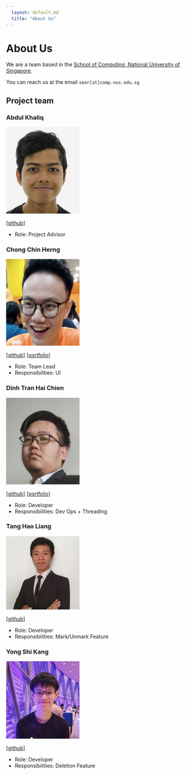 ```yaml
---
  layout: default.md
  title: "About Us"
---
```


# About Us

We are a team based in the [School of Computing, National University of Singapore](http://www.comp.nus.edu.sg).

You can reach us at the email `seer[at]comp.nus.edu.sg`

## Project team

### Abdul Khaliq

<img src="images/breezetall.png" width="200px">

[[github](https://github.com/breezetall)]

* Role: Project Advisor

### Chong Chin Herng

<img src="images/chin-herng.png" width="200px">

[[github](http://github.com/chin-herng)]
[[portfolio](team/johndoe.md)]

* Role: Team Lead
* Responsibilities: UI

### Dinh Tran Hai Chien

<img src="images/kaya3842.png" width="200px">

[[github](http://github.com/Kaya3842)]
[[portfolio](team/johndoe.md)]

* Role: Developer
* Responsibilities: Dev Ops + Threading

### Tang Hao Liang

<img src="images/nobodyishappy.png" width="200px">

[[github](http://github.com/nobodyishappy)]

* Role: Developer
* Responsibilities: Mark/Unmark Feature


### Yong Shi Kang

<img src="images/yskie.png" width="200px">

[[github](http://github.com/yskie)]

* Role: Developer
* Responsibilities: Deletion Feature
